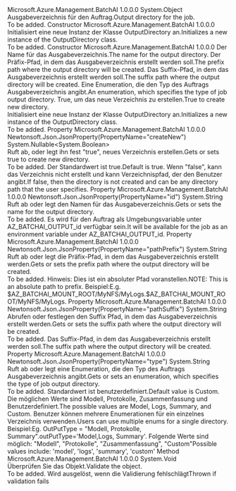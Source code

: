 <Type Name="OutputDirectory" FullName="Microsoft.Azure.Management.BatchAI.Models.OutputDirectory">
  <TypeSignature Language="C#" Value="public class OutputDirectory" />
  <TypeSignature Language="ILAsm" Value=".class public auto ansi beforefieldinit OutputDirectory extends System.Object" />
  <TypeSignature Language="DocId" Value="T:Microsoft.Azure.Management.BatchAI.Models.OutputDirectory" />
  <TypeSignature Language="VB.NET" Value="Public Class OutputDirectory" />
  <TypeSignature Language="F#" Value="type OutputDirectory = class" />
  <AssemblyInfo>
    <AssemblyName>Microsoft.Azure.Management.BatchAI</AssemblyName>
    <AssemblyVersion>1.0.0.0</AssemblyVersion>
  </AssemblyInfo>
  <Base>
    <BaseTypeName>System.Object</BaseTypeName>
  </Base>
  <Interfaces />
  <Docs>
    <summary>
            <span data-ttu-id="6be1a-101">Ausgabeverzeichnis für den Auftrag.</span><span class="sxs-lookup"><span data-stu-id="6be1a-101">Output directory for the job.</span></span>
            </summary>
    <remarks>To be added.</remarks>
  </Docs>
  <Members>
    <Member MemberName=".ctor">
      <MemberSignature Language="C#" Value="public OutputDirectory ();" />
      <MemberSignature Language="ILAsm" Value=".method public hidebysig specialname rtspecialname instance void .ctor() cil managed" />
      <MemberSignature Language="DocId" Value="M:Microsoft.Azure.Management.BatchAI.Models.OutputDirectory.#ctor" />
      <MemberSignature Language="VB.NET" Value="Public Sub New ()" />
      <MemberType>Constructor</MemberType>
      <AssemblyInfo>
        <AssemblyName>Microsoft.Azure.Management.BatchAI</AssemblyName>
        <AssemblyVersion>1.0.0.0</AssemblyVersion>
      </AssemblyInfo>
      <Parameters />
      <Docs>
        <summary>
            <span data-ttu-id="6be1a-102">Initialisiert eine neue Instanz der Klasse OutputDirectory an.</span><span class="sxs-lookup"><span data-stu-id="6be1a-102">Initializes a new instance of the OutputDirectory class.</span></span>
            </summary>
        <remarks>To be added.</remarks>
      </Docs>
    </Member>
    <Member MemberName=".ctor">
      <MemberSignature Language="C#" Value="public OutputDirectory (string id, string pathPrefix, string pathSuffix = null, string type = null, Nullable&lt;bool&gt; createNew = null);" />
      <MemberSignature Language="ILAsm" Value=".method public hidebysig specialname rtspecialname instance void .ctor(string id, string pathPrefix, string pathSuffix, string type, valuetype System.Nullable`1&lt;bool&gt; createNew) cil managed" />
      <MemberSignature Language="DocId" Value="M:Microsoft.Azure.Management.BatchAI.Models.OutputDirectory.#ctor(System.String,System.String,System.String,System.String,System.Nullable{System.Boolean})" />
      <MemberSignature Language="VB.NET" Value="Public Sub New (id As String, pathPrefix As String, Optional pathSuffix As String = null, Optional type As String = null, Optional createNew As Nullable(Of Boolean) = null)" />
      <MemberSignature Language="F#" Value="new Microsoft.Azure.Management.BatchAI.Models.OutputDirectory : string * string * string * string * Nullable&lt;bool&gt; -&gt; Microsoft.Azure.Management.BatchAI.Models.OutputDirectory" Usage="new Microsoft.Azure.Management.BatchAI.Models.OutputDirectory (id, pathPrefix, pathSuffix, type, createNew)" />
      <MemberType>Constructor</MemberType>
      <AssemblyInfo>
        <AssemblyName>Microsoft.Azure.Management.BatchAI</AssemblyName>
        <AssemblyVersion>1.0.0.0</AssemblyVersion>
      </AssemblyInfo>
      <Parameters>
        <Parameter Name="id" Type="System.String" />
        <Parameter Name="pathPrefix" Type="System.String" />
        <Parameter Name="pathSuffix" Type="System.String" />
        <Parameter Name="type" Type="System.String" />
        <Parameter Name="createNew" Type="System.Nullable&lt;System.Boolean&gt;" />
      </Parameters>
      <Docs>
        <param name="id"><span data-ttu-id="6be1a-103">Der Name für das Ausgabeverzeichnis.</span><span class="sxs-lookup"><span data-stu-id="6be1a-103">The name for the output directory.</span></span></param>
        <param name="pathPrefix"><span data-ttu-id="6be1a-104">Der Präfix-Pfad, in dem das Ausgabeverzeichnis erstellt werden soll.</span><span class="sxs-lookup"><span data-stu-id="6be1a-104">The prefix path where the output directory will be created.</span></span></param>
        <param name="pathSuffix"><span data-ttu-id="6be1a-105">Das Suffix-Pfad, in dem das Ausgabeverzeichnis erstellt werden soll.</span><span class="sxs-lookup"><span data-stu-id="6be1a-105">The suffix path where the output directory will be created.</span></span></param>
        <param name="type"><span data-ttu-id="6be1a-106">Eine Enumeration, die den Typ des Auftrags Ausgabeverzeichnis angibt.</span><span class="sxs-lookup"><span data-stu-id="6be1a-106">An enumeration, which specifies the type of job output directory.</span></span></param>
        <param name="createNew"><span data-ttu-id="6be1a-107">True, um das neue Verzeichnis zu erstellen.</span><span class="sxs-lookup"><span data-stu-id="6be1a-107">True to create new directory.</span></span></param>
        <summary>
            <span data-ttu-id="6be1a-108">Initialisiert eine neue Instanz der Klasse OutputDirectory an.</span><span class="sxs-lookup"><span data-stu-id="6be1a-108">Initializes a new instance of the OutputDirectory class.</span></span>
            </summary>
        <remarks>To be added.</remarks>
      </Docs>
    </Member>
    <Member MemberName="CreateNew">
      <MemberSignature Language="C#" Value="public Nullable&lt;bool&gt; CreateNew { get; set; }" />
      <MemberSignature Language="ILAsm" Value=".property instance valuetype System.Nullable`1&lt;bool&gt; CreateNew" />
      <MemberSignature Language="DocId" Value="P:Microsoft.Azure.Management.BatchAI.Models.OutputDirectory.CreateNew" />
      <MemberSignature Language="VB.NET" Value="Public Property CreateNew As Nullable(Of Boolean)" />
      <MemberSignature Language="F#" Value="member this.CreateNew : Nullable&lt;bool&gt; with get, set" Usage="Microsoft.Azure.Management.BatchAI.Models.OutputDirectory.CreateNew" />
      <MemberType>Property</MemberType>
      <AssemblyInfo>
        <AssemblyName>Microsoft.Azure.Management.BatchAI</AssemblyName>
        <AssemblyVersion>1.0.0.0</AssemblyVersion>
      </AssemblyInfo>
      <Attributes>
        <Attribute>
          <AttributeName>Newtonsoft.Json.JsonProperty(PropertyName="createNew")</AttributeName>
        </Attribute>
      </Attributes>
      <ReturnValue>
        <ReturnType>System.Nullable&lt;System.Boolean&gt;</ReturnType>
      </ReturnValue>
      <Docs>
        <summary>
            <span data-ttu-id="6be1a-109">Ruft ab, oder legt ihn fest "true", neues Verzeichnis erstellen.</span><span class="sxs-lookup"><span data-stu-id="6be1a-109">Gets or sets true to create new directory.</span></span>
            </summary>
        <value>To be added.</value>
        <remarks>
            <span data-ttu-id="6be1a-110">Der Standardwert ist true.</span><span class="sxs-lookup"><span data-stu-id="6be1a-110">Default is true.</span></span> <span data-ttu-id="6be1a-111">Wenn "false", kann das Verzeichnis nicht erstellt und kann Verzeichnispfad, der den Benutzer angibt.</span><span class="sxs-lookup"><span data-stu-id="6be1a-111">If false, then the directory is not created and can be any directory path that the user specifies.</span></span>
            </remarks>
      </Docs>
    </Member>
    <Member MemberName="Id">
      <MemberSignature Language="C#" Value="public string Id { get; set; }" />
      <MemberSignature Language="ILAsm" Value=".property instance string Id" />
      <MemberSignature Language="DocId" Value="P:Microsoft.Azure.Management.BatchAI.Models.OutputDirectory.Id" />
      <MemberSignature Language="VB.NET" Value="Public Property Id As String" />
      <MemberSignature Language="F#" Value="member this.Id : string with get, set" Usage="Microsoft.Azure.Management.BatchAI.Models.OutputDirectory.Id" />
      <MemberType>Property</MemberType>
      <AssemblyInfo>
        <AssemblyName>Microsoft.Azure.Management.BatchAI</AssemblyName>
        <AssemblyVersion>1.0.0.0</AssemblyVersion>
      </AssemblyInfo>
      <Attributes>
        <Attribute>
          <AttributeName>Newtonsoft.Json.JsonProperty(PropertyName="id")</AttributeName>
        </Attribute>
      </Attributes>
      <ReturnValue>
        <ReturnType>System.String</ReturnType>
      </ReturnValue>
      <Docs>
        <summary>
            <span data-ttu-id="6be1a-112">Ruft ab oder legt den Namen für das Ausgabeverzeichnis.</span><span class="sxs-lookup"><span data-stu-id="6be1a-112">Gets or sets the name for the output directory.</span></span>
            </summary>
        <value>To be added.</value>
        <remarks>
            <span data-ttu-id="6be1a-113">Es wird für den Auftrag als Umgebungsvariable unter AZ_BATCHAI_OUTPUT_id verfügbar sein.</span><span class="sxs-lookup"><span data-stu-id="6be1a-113">It will be available for the job as an environment variable under AZ_BATCHAI_OUTPUT_id.</span></span>
            </remarks>
      </Docs>
    </Member>
    <Member MemberName="PathPrefix">
      <MemberSignature Language="C#" Value="public string PathPrefix { get; set; }" />
      <MemberSignature Language="ILAsm" Value=".property instance string PathPrefix" />
      <MemberSignature Language="DocId" Value="P:Microsoft.Azure.Management.BatchAI.Models.OutputDirectory.PathPrefix" />
      <MemberSignature Language="VB.NET" Value="Public Property PathPrefix As String" />
      <MemberSignature Language="F#" Value="member this.PathPrefix : string with get, set" Usage="Microsoft.Azure.Management.BatchAI.Models.OutputDirectory.PathPrefix" />
      <MemberType>Property</MemberType>
      <AssemblyInfo>
        <AssemblyName>Microsoft.Azure.Management.BatchAI</AssemblyName>
        <AssemblyVersion>1.0.0.0</AssemblyVersion>
      </AssemblyInfo>
      <Attributes>
        <Attribute>
          <AttributeName>Newtonsoft.Json.JsonProperty(PropertyName="pathPrefix")</AttributeName>
        </Attribute>
      </Attributes>
      <ReturnValue>
        <ReturnType>System.String</ReturnType>
      </ReturnValue>
      <Docs>
        <summary>
            <span data-ttu-id="6be1a-114">Ruft ab oder legt die Präfix-Pfad, in dem das Ausgabeverzeichnis erstellt werden.</span><span class="sxs-lookup"><span data-stu-id="6be1a-114">Gets or sets the prefix path where the output directory will be created.</span></span>
            </summary>
        <value>To be added.</value>
        <remarks>
            <span data-ttu-id="6be1a-115">Hinweis: Dies ist ein absoluter Pfad voranstellen.</span><span class="sxs-lookup"><span data-stu-id="6be1a-115">NOTE: This is an absolute path to prefix.</span></span> <span data-ttu-id="6be1a-116">Beispiel:</span><span class="sxs-lookup"><span data-stu-id="6be1a-116">E.g.</span></span>
            <span data-ttu-id="6be1a-117">$AZ_BATCHAI_MOUNT_ROOT/MyNFS/MyLogs.</span><span class="sxs-lookup"><span data-stu-id="6be1a-117">$AZ_BATCHAI_MOUNT_ROOT/MyNFS/MyLogs.</span></span>
            </remarks>
      </Docs>
    </Member>
    <Member MemberName="PathSuffix">
      <MemberSignature Language="C#" Value="public string PathSuffix { get; set; }" />
      <MemberSignature Language="ILAsm" Value=".property instance string PathSuffix" />
      <MemberSignature Language="DocId" Value="P:Microsoft.Azure.Management.BatchAI.Models.OutputDirectory.PathSuffix" />
      <MemberSignature Language="VB.NET" Value="Public Property PathSuffix As String" />
      <MemberSignature Language="F#" Value="member this.PathSuffix : string with get, set" Usage="Microsoft.Azure.Management.BatchAI.Models.OutputDirectory.PathSuffix" />
      <MemberType>Property</MemberType>
      <AssemblyInfo>
        <AssemblyName>Microsoft.Azure.Management.BatchAI</AssemblyName>
        <AssemblyVersion>1.0.0.0</AssemblyVersion>
      </AssemblyInfo>
      <Attributes>
        <Attribute>
          <AttributeName>Newtonsoft.Json.JsonProperty(PropertyName="pathSuffix")</AttributeName>
        </Attribute>
      </Attributes>
      <ReturnValue>
        <ReturnType>System.String</ReturnType>
      </ReturnValue>
      <Docs>
        <summary>
            <span data-ttu-id="6be1a-118">Abrufen oder festlegen den Suffix Pfad, in dem das Ausgabeverzeichnis erstellt werden.</span><span class="sxs-lookup"><span data-stu-id="6be1a-118">Gets or sets the suffix path where the output directory will be created.</span></span>
            </summary>
        <value>To be added.</value>
        <remarks>
            <span data-ttu-id="6be1a-119">Das Suffix-Pfad, in dem das Ausgabeverzeichnis erstellt werden soll.</span><span class="sxs-lookup"><span data-stu-id="6be1a-119">The suffix path where the output directory will be created.</span></span>
            </remarks>
      </Docs>
    </Member>
    <Member MemberName="Type">
      <MemberSignature Language="C#" Value="public string Type { get; set; }" />
      <MemberSignature Language="ILAsm" Value=".property instance string Type" />
      <MemberSignature Language="DocId" Value="P:Microsoft.Azure.Management.BatchAI.Models.OutputDirectory.Type" />
      <MemberSignature Language="VB.NET" Value="Public Property Type As String" />
      <MemberSignature Language="F#" Value="member this.Type : string with get, set" Usage="Microsoft.Azure.Management.BatchAI.Models.OutputDirectory.Type" />
      <MemberType>Property</MemberType>
      <AssemblyInfo>
        <AssemblyName>Microsoft.Azure.Management.BatchAI</AssemblyName>
        <AssemblyVersion>1.0.0.0</AssemblyVersion>
      </AssemblyInfo>
      <Attributes>
        <Attribute>
          <AttributeName>Newtonsoft.Json.JsonProperty(PropertyName="type")</AttributeName>
        </Attribute>
      </Attributes>
      <ReturnValue>
        <ReturnType>System.String</ReturnType>
      </ReturnValue>
      <Docs>
        <summary>
            <span data-ttu-id="6be1a-120">Ruft ab oder legt eine Enumeration, die den Typ des Auftrags Ausgabeverzeichnis angibt.</span><span class="sxs-lookup"><span data-stu-id="6be1a-120">Gets or sets an enumeration, which specifies the type of job output directory.</span></span>
            </summary>
        <value>To be added.</value>
        <remarks>
            <span data-ttu-id="6be1a-121">Standardwert ist benutzerdefiniert.</span><span class="sxs-lookup"><span data-stu-id="6be1a-121">Default value is Custom.</span></span> <span data-ttu-id="6be1a-122">Die möglichen Werte sind Modell, Protokolle, Zusammenfassung und Benutzerdefiniert.</span><span class="sxs-lookup"><span data-stu-id="6be1a-122">The possible values are Model, Logs, Summary, and Custom.</span></span> <span data-ttu-id="6be1a-123">Benutzer können mehrere Enumerationen für ein einzelnes Verzeichnis verwenden.</span><span class="sxs-lookup"><span data-stu-id="6be1a-123">Users can use multiple enums for a single directory.</span></span> <span data-ttu-id="6be1a-124">Beispiel:</span><span class="sxs-lookup"><span data-stu-id="6be1a-124">Eg.</span></span> <span data-ttu-id="6be1a-125">OutPutType = "Modell, Protokolle, Summary".</span><span class="sxs-lookup"><span data-stu-id="6be1a-125">outPutType='Model,Logs, Summary'.</span></span> <span data-ttu-id="6be1a-126">Folgende Werte sind möglich: "Modell", "Protokolle", "Zusammenfassung", "Custom"</span><span class="sxs-lookup"><span data-stu-id="6be1a-126">Possible values include: 'model', 'logs', 'summary', 'custom'</span></span>
            </remarks>
      </Docs>
    </Member>
    <Member MemberName="Validate">
      <MemberSignature Language="C#" Value="public virtual void Validate ();" />
      <MemberSignature Language="ILAsm" Value=".method public hidebysig newslot virtual instance void Validate() cil managed" />
      <MemberSignature Language="DocId" Value="M:Microsoft.Azure.Management.BatchAI.Models.OutputDirectory.Validate" />
      <MemberSignature Language="VB.NET" Value="Public Overridable Sub Validate ()" />
      <MemberSignature Language="F#" Value="abstract member Validate : unit -&gt; unit&#xA;override this.Validate : unit -&gt; unit" Usage="outputDirectory.Validate " />
      <MemberType>Method</MemberType>
      <AssemblyInfo>
        <AssemblyName>Microsoft.Azure.Management.BatchAI</AssemblyName>
        <AssemblyVersion>1.0.0.0</AssemblyVersion>
      </AssemblyInfo>
      <ReturnValue>
        <ReturnType>System.Void</ReturnType>
      </ReturnValue>
      <Parameters />
      <Docs>
        <summary>
            <span data-ttu-id="6be1a-127">Überprüfen Sie das Objekt.</span><span class="sxs-lookup"><span data-stu-id="6be1a-127">Validate the object.</span></span>
            </summary>
        <remarks>To be added.</remarks>
        <exception cref="T:Microsoft.Rest.ValidationException">
            <span data-ttu-id="6be1a-128">Wird ausgelöst, wenn die Validierung fehlschlägt</span><span class="sxs-lookup"><span data-stu-id="6be1a-128">Thrown if validation fails</span></span>
            </exception>
      </Docs>
    </Member>
  </Members>
</Type>